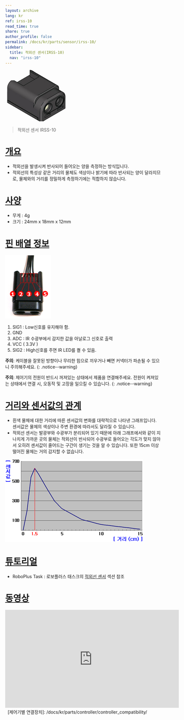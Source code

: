 ```yaml
---
layout: archive
lang: kr
ref: irss-10
read_time: true
share: true
author_profile: false
permalink: /docs/kr/parts/sensor/irss-10/
sidebar:
  title: 적외선 센서(IRSS-10)
  nav: "irss-10"
---
```


![](/assets/images/parts/sensors/ir.jpg)

> 적외선 센서 IRSS-10

# [개요](#개요)

- 적외선을 발생시켜 반사되어 들어오는 양을 측정하는 방식입니다.
- 적외선의 특성상 같은 거리의 물체도 색상이나 밝기에 따라 반사되는 양이 달라지므로, 물체와의 거리를 정밀하게 측정하기에는 적합하지 않습니다.

# [사양](#사양)

- 무게 : 4g
- 크기 : 24mm x 18mm x 12mm

# [핀 배열 정보](#핀-배열-정보)

![](/assets/images/parts/sensors/irss-10_pinout.png)

1. SIG1 : Low신호를 유지해야 함.
2. GND
3. ADC : IR 수광부에서 감지한 값을 아날로그 신호로 출력
4. VCC ( 3.3V )
5. SIG2 : High신호를 주면 IR LED를 켤 수 있음.

**주의**: 케이블을 잘못된 방향이나 무리한 힘으로 끼우거나 빼면 커넥터가 파손될 수 있으니 주의해주세요. 
{: .notice--warning}

**주의**: 제어기의 전원이 반드시 꺼져있는 상태에서 제품을 연결해주세요. 전원이 켜져있는 상태에서 연결 시, 오동작 및 고장을 일으킬 수 있습니다. 
{: .notice--warning}

# [거리와 센서값의 관계](#거리와-센서값의-관계)

- 흰색 물체에 대한 거리에 따른 센서값의 변화를 대략적으로 나타낸 그래프입니다. 센서값은 물체의 색상이나 주변 환경에 따라서도 달라질 수 있습니다.
- 적외선 센서는 발광부와 수광부가 분리되어 있기 때문에 아래 그래프에서와 같이 지나치게 가까운 곳의 물체는 적외선이 반사되어 수광부로 들어오는 각도가 맞지 않아서 오히려 센서값이 줄어드는 구간이 생기는 것을 알 수 있습니다. 또한 15cm 이상 떨어진 물체는 거의 감지할 수 없습니다.

![](/assets/images/parts/sensors/ir_graph.png)

# [튜토리얼](#튜토리얼)

- RoboPlus Task : 로보플러스 태스크의 [적외선 센서] 섹션 참조

[적외선 센서]: /docs/kr/software/rplus1/task/programming_02/#적외선센서

# [동영상](#동영상)

<iframe width="560" height="315" src="https://www.youtube.com/embed/-qRy_NDd5eU" frameborder="0" allowfullscreen></iframe>
 
[제어기별 연결장치]: /docs/kr/parts/controller/controller_compatibility/
